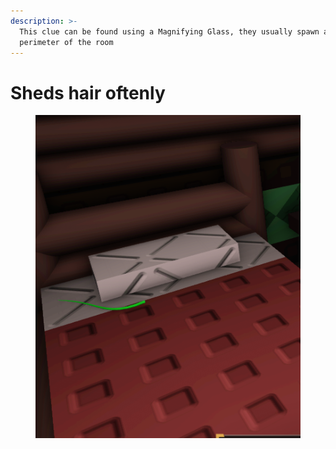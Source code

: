 ```yaml
---
description: >-
  This clue can be found using a Magnifying Glass, they usually spawn around the
  perimeter of the room
---
```


# Sheds hair oftenly

<figure><img src="../.gitbook/assets/image (1).png" alt=""><figcaption></figcaption></figure>
